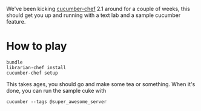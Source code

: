 We've been kicking [cucumber-chef](https://github.com/Atalanta/cucumber-chef) 2.1 around for a couple of weeks, this should get you up and running with a text lab and a sample cucumber feature.

How to play
===========

    bundle
    librarian-chef install
    cucumber-chef setup

This takes ages, you should go and make some tea or something. When it's done, you can run the sample cuke with

    cucumber --tags @super_awesome_server
